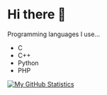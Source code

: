 # Hi there 👋

Programming languages I use...
- C
- C++
- Python
- PHP

[![My GitHub Statistics](https://github-readme-stats.vercel.app/api?username=lawrenceee04&show_icons=true&theme=transparent)](https://github.com/lawrenceee04/github-readme-stats)
